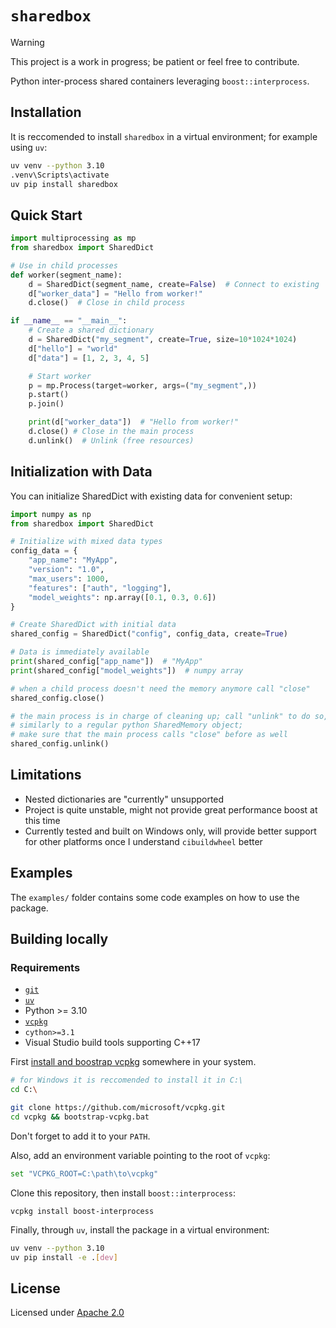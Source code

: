 # `sharedbox`

> [!WARNING]
> This project is a work in progress; be patient or feel free to contribute.

Python inter-process shared containers leveraging `boost::interprocess`.

## Installation

It is reccomended to install `sharedbox` in a virtual environment; for example using `uv`:

```sh
uv venv --python 3.10
.venv\Scripts\activate
uv pip install sharedbox
```

## Quick Start

```python
import multiprocessing as mp
from sharedbox import SharedDict

# Use in child processes
def worker(segment_name):
    d = SharedDict(segment_name, create=False)  # Connect to existing
    d["worker_data"] = "Hello from worker!"
    d.close()  # Close in child process

if __name__ == "__main__":
    # Create a shared dictionary
    d = SharedDict("my_segment", create=True, size=10*1024*1024)
    d["hello"] = "world"
    d["data"] = [1, 2, 3, 4, 5]

    # Start worker
    p = mp.Process(target=worker, args=("my_segment",))
    p.start()
    p.join()

    print(d["worker_data"])  # "Hello from worker!"
    d.close() # Close in the main process
    d.unlink()  # Unlink (free resources)
```

## Initialization with Data

You can initialize SharedDict with existing data for convenient setup:

```python
import numpy as np
from sharedbox import SharedDict

# Initialize with mixed data types
config_data = {
    "app_name": "MyApp",
    "version": "1.0",
    "max_users": 1000,
    "features": ["auth", "logging"],
    "model_weights": np.array([0.1, 0.3, 0.6])
}

# Create SharedDict with initial data
shared_config = SharedDict("config", config_data, create=True)

# Data is immediately available
print(shared_config["app_name"])  # "MyApp"
print(shared_config["model_weights"])  # numpy array

# when a child process doesn't need the memory anymore call "close"
shared_config.close()

# the main process is in charge of cleaning up; call "unlink" to do so,
# similarly to a regular python SharedMemory object;
# make sure that the main process calls "close" before as well
shared_config.unlink()
```

## Limitations

- Nested dictionaries are "currently" unsupported
- Project is quite unstable, might not provide great performance boost at this time
- Currently tested and built on Windows only, will provide better support for other platforms once I understand `cibuildwheel` better

## Examples

The `examples/` folder contains some code examples on how to use the package.

## Building locally
### Requirements

- [`git`](https://git-scm.com/downloads)
- [`uv`](https://docs.astral.sh/uv/getting-started/installation/)
- Python >= 3.10
- [`vcpkg`](https://vcpkg.io/en/)
- `cython>=3.1`
- Visual Studio build tools supporting C++17

First [install and boostrap vcpkg](https://learn.microsoft.com/en-us/vcpkg/get_started/get-started-vscode?pivots=shell-cmd) somewhere in your system.

```sh
# for Windows it is reccomended to install it in C:\
cd C:\

git clone https://github.com/microsoft/vcpkg.git
cd vcpkg && bootstrap-vcpkg.bat
```

Don't forget to add it to your `PATH`.

Also, add an environment variable pointing to the root of `vcpkg`:

```sh
set "VCPKG_ROOT=C:\path\to\vcpkg"
```

Clone this repository, then install `boost::interprocess`:

```
vcpkg install boost-interprocess
```

Finally, through `uv`, install the package in a virtual environment:

```sh
uv venv --python 3.10
uv pip install -e .[dev]
```

## License

Licensed under [Apache 2.0](./LICENSE)
